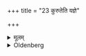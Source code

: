 +++
title = "23 कुरुतेति यज्ञे"

+++

<details><summary>मूलम्</summary>

कुरुतेति यज्ञे २३
</details>

<details><summary>Oldenberg</summary>

23. But repeatedly in the case of a sacrifice and of a wedding. But repeatedly in the case of a sacrifice and of a wedding.
</details>
